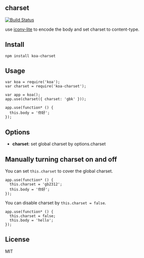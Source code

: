charset
----------

[![Build Status](https://secure.travis-ci.org/koajs/charset.svg)](http://travis-ci.org/koajs/charset)

use [iconv-lite](https://github.com/ashtuchkin/iconv-lite) to encode the body and set charset to content-type.

## Install

```
npm install koa-charset
```

## Usage

```
var koa = require('koa');
var charset = require('koa-charset');

var app = koa();
app.use(charset({ charset: 'gbk' }));

app.use(function* () {
  this.body = '你好';
});

```

## Options

* **charset**: set global charset by options.charset

## Manually turning charset on and off

You can set `this.charset` to cover the global charset.

```
app.use(function* () {
  this.charset = 'gb2312';
  this.body = '你好';
});
```

You can disable charset by `this.charset = false`.

```
app.use(function* () {
  this.charset = false;
  this.body = 'hello';
});
```

## License

MIT
